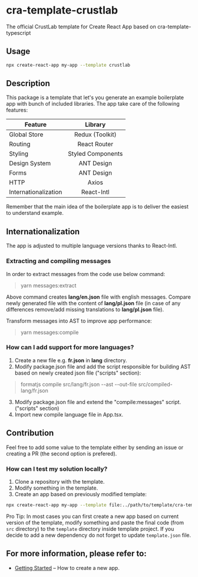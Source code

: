 # cra-template-crustlab

The official CrustLab template for Create React App based on cra-template-typescript

## Usage

```bash
npx create-react-app my-app --template crustlab
```

## Description
This package is a template that let's you generate an example boilerplate app with bunch of included libraries. The app take care of the following features:

| Feature              | Library           |
| -------------------- |:-----------------:|
| Global Store         | Redux (Toolkit)   | 
| Routing              | React Router      |
| Styling              | Styled Components |
| Design System        | ANT Design        |
| Forms                | ANT Design        |
| HTTP                 | Axios             |
| Internationalization | React-Intl        |

Remember that the main idea of the boilerplate app is to deliver the easiest to understand example.

## Internationalization

The app is adjusted to multiple language versions thanks to React-Intl.

### Extracting and compiling messages

In order to extract messages from the code use below command:

> yarn messages:extract

Above command creates __lang/en.json__ file with english messages. Compare newly generated file with the content of __lang/pl.json__ file (in case of any differences remove/add missing translations to __lang/pl.json__ file).

Transform messages into AST to improve app performance:

> yarn messages:compile

### How can I add support for more languages?

1. Create a new file e.g. __fr.json__ in __lang__ directory.
2. Modify package.json file and add the script responsible for building AST based on newly created json file ("scripts" section):

> formatjs compile src/lang/fr.json --ast --out-file src/compiled-lang/fr.json

3. Modify package.json file and extend the "compile:messages" script. ("scripts" section)
4. Import new compile language file in App.tsx.

## Contribution

Feel free to add some value to the template either by sending an issue or creating a PR (the second option is prefered).

### How can I test my solution locally?

1. Clone a repository with the template.
2. Modify something in the template.
3. Create an app based on previously modified template:
```bash
npx create-react-app my-app --template file:../path/to/template/cra-template-crustlab
```

Pro Tip:
In most cases you can first create a new app based on current version of the template, modify something and paste the final code (from `src` directory) to the `template` directory inside template project. If you decide to add a new dependency do not forget to update `template.json` file.

## For more information, please refer to:

- [Getting Started](https://create-react-app.dev/docs/getting-started) – How to create a new app.
